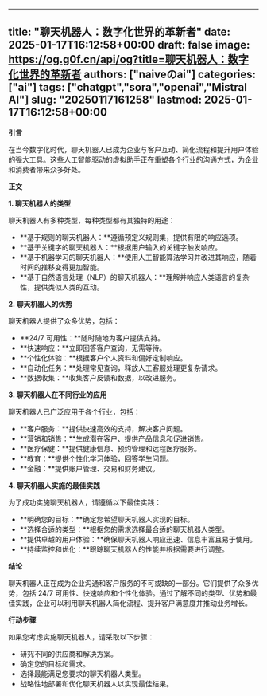 
---
title: "聊天机器人：数字化世界的革新者"
date: 2025-01-17T16:12:58+00:00
draft: false
image: https://og.g0f.cn/api/og?title=聊天机器人：数字化世界的革新者
authors: ["naiveのai"]
categories: ["ai"]
tags: ["chatgpt","sora","openai","Mistral AI"]
slug: "20250117161258"
lastmod: 2025-01-17T16:12:58+00:00
---
**引言**

在当今数字化时代，聊天机器人已成为企业与客户互动、简化流程和提升用户体验的强大工具。这些人工智能驱动的虚拟助手正在重塑各个行业的沟通方式，为企业和消费者带来众多好处。

**正文**

**1. 聊天机器人的类型**

聊天机器人有多种类型，每种类型都有其独特的用途：

- **基于规则的聊天机器人：**遵循预定义规则集，提供有限的响应选项。
- **基于关键字的聊天机器人：**根据用户输入的关键字触发响应。
- **基于机器学习的聊天机器人：**使用人工智能算法学习并改进其响应，随着时间的推移变得更加智能。
- **基于自然语言处理（NLP）的聊天机器人：**理解并响应人类语言的复杂性，提供类似人类的互动。

**2. 聊天机器人的优势**

聊天机器人提供了众多优势，包括：

- **24/7 可用性：**随时随地为客户提供支持。
- **快速响应：**立即回答客户查询，无需等待。
- **个性化体验：**根据客户个人资料和偏好定制响应。
- **自动化任务：**处理常见查询，释放人工客服处理更复杂请求。
- **数据收集：**收集客户反馈和数据，以改进服务。

**3. 聊天机器人在不同行业的应用**

聊天机器人已广泛应用于各个行业，包括：

- **客户服务：**提供快速高效的支持，解决客户问题。
- **营销和销售：**生成潜在客户、提供产品信息和促进销售。
- **医疗保健：**提供健康信息、预约管理和远程医疗服务。
- **教育：**提供个性化学习体验，回答学生问题。
- **金融：**提供账户管理、交易和财务建议。

**4. 聊天机器人实施的最佳实践**

为了成功实施聊天机器人，请遵循以下最佳实践：

- **明确您的目标：**确定您希望聊天机器人实现的目标。
- **选择合适的类型：**根据您的需求选择最合适的聊天机器人类型。
- **提供卓越的用户体验：**确保聊天机器人响应迅速、信息丰富且易于使用。
- **持续监控和优化：**跟踪聊天机器人的性能并根据需要进行调整。

**结论**

聊天机器人正在成为企业沟通和客户服务的不可或缺的一部分。它们提供了众多优势，包括 24/7 可用性、快速响应和个性化体验。通过了解不同的类型、优势和最佳实践，企业可以利用聊天机器人简化流程、提升客户满意度并推动业务增长。

**行动步骤**

如果您考虑实施聊天机器人，请采取以下步骤：

- 研究不同的供应商和解决方案。
- 确定您的目标和需求。
- 选择最能满足您要求的聊天机器人类型。
- 战略性地部署和优化聊天机器人以实现最佳结果。